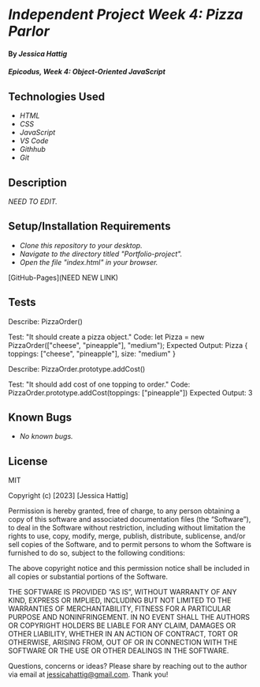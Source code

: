 # _Independent Project Week 4: Pizza Parlor_

#### By _**Jessica Hattig**_

#### _Epicodus, Week 4: Object-Oriented JavaScript_

## Technologies Used

* _HTML_
* _CSS_
* _JavaScript_
* _VS Code_
* _Githhub_
* _Git_

## Description

_NEED TO EDIT._

## Setup/Installation Requirements

* _Clone this repository to your desktop._
* _Navigate to the directory titled "Portfolio-project"._
* _Open the file "index.html" in your browser._

[GitHub-Pages](NEED NEW LINK)

## Tests
Describe: PizzaOrder()

Test: "It should create a pizza object."
Code: let Pizza = new PizzaOrder(["cheese", "pineapple"], "medium");
Expected Output: Pizza { toppings: ["cheese", "pineapple"], size: "medium" }

Describe: PizzaOrder.prototype.addCost()

Test: "It should add cost of one topping to order."
Code: 
  PizzaOrder.prototype.addCost(toppings: ["pineapple"])
Expected Output: 3
 

## Known Bugs

* _No known bugs._


## License
MIT

Copyright (c) [2023] [Jessica Hattig]

Permission is hereby granted, free of charge, to any person obtaining a copy of this software and associated documentation files (the “Software”), to deal in the Software without restriction, including without limitation the rights to use, copy, modify, merge, publish, distribute, sublicense, and/or sell copies of the Software, and to permit persons to whom the Software is furnished to do so, subject to the following conditions:

The above copyright notice and this permission notice shall be included in all copies or substantial portions of the Software.

THE SOFTWARE IS PROVIDED “AS IS”, WITHOUT WARRANTY OF ANY KIND, EXPRESS OR IMPLIED, INCLUDING BUT NOT LIMITED TO THE WARRANTIES OF MERCHANTABILITY, FITNESS FOR A PARTICULAR PURPOSE AND NONINFRINGEMENT. IN NO EVENT SHALL THE AUTHORS OR COPYRIGHT HOLDERS BE LIABLE FOR ANY CLAIM, DAMAGES OR OTHER LIABILITY, WHETHER IN AN ACTION OF CONTRACT, TORT OR OTHERWISE, ARISING FROM, OUT OF OR IN CONNECTION WITH THE SOFTWARE OR THE USE OR OTHER DEALINGS IN THE SOFTWARE.

Questions, concerns or ideas? Please share by reaching out to the author via email at jessicahattig@gmail.com. Thank you!